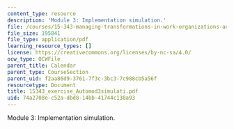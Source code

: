 ```yaml
---
content_type: resource
description: 'Module 3: Implementation simulation.'
file: /courses/15-343-managing-transformations-in-work-organizations-and-society-spring-2002/74a2708ec52adbd814bb41744c138a93_15343_exercise_Automod3simulati.pdf
file_size: 195841
file_type: application/pdf
learning_resource_types: []
license: https://creativecommons.org/licenses/by-nc-sa/4.0/
ocw_type: OCWFile
parent_title: Calendar
parent_type: CourseSection
parent_uid: f2aa86d9-3761-7f3c-3bc3-7c988cb5a56f
resourcetype: Document
title: 15343_exercise_Automod3simulati.pdf
uid: 74a2708e-c52a-dbd8-14bb-41744c138a93
---
```

Module 3: Implementation simulation.